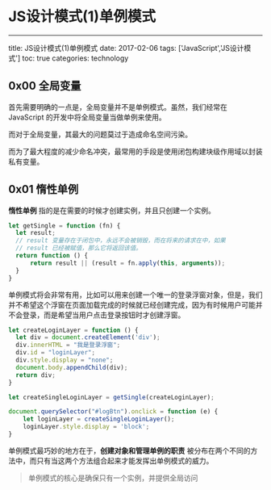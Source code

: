 # JS设计模式(1)单例模式

---
title: JS设计模式(1)单例模式
date: 2017-02-06
tags: ['JavaScript','JS设计模式']
toc: true
categories: technology

## 0x00 全局变量

首先需要明确的一点是，全局变量并不是单例模式。虽然，我们经常在 JavaScript 的开发中将全局变量当做单例来使用。

而对于全局变量，其最大的问题莫过于造成命名空间污染。

而为了最大程度的减少命名冲突，最常用的手段是使用闭包构建块级作用域以封装私有变量。

## 0x01 惰性单例

**惰性单例** 指的是在需要的时候才创建实例，并且只创建一个实例。

```js
let getSingle = function (fn) {
  let result;
  // result 变量存在于闭包中，永远不会被销毁，而在将来的请求在中，如果
  // result 已经被赋值，那么它将返回该值。
  return function () {
      return result || (result = fn.apply(this, arguments));
  }
}
```

单例模式将会非常有用，比如可以用来创建一个唯一的登录浮窗对象，但是，我们并不希望这个浮窗在页面加载完成的时候就已经创建完成，因为有时候用户可能并不会登录，而是希望当用户点击登录按钮时才创建浮窗。

```js
let createLoginLayer = function () {
  let div = document.createElement('div');
  div.innerHTML = "我是登录浮窗";
  div.id = "loginLayer";
  div.style.display = "none";
  document.body.appendChild(div);
  return div;
}

let createSingleLoginLayer = getSingle(createLoginLayer);

document.querySelector("#logBtn").onclick = function (e) {
    let loginLayer = createSingleLoginLayer();
    loginLayer.style.display = 'block';
}
```

单例模式最巧妙的地方在于，**创建对象和管理单例的职责** 被分布在两个不同的方法中，而只有当这两个方法组合起来才能发挥出单例模式的威力。

> 单例模式的核心是确保只有一个实例，并提供全局访问

